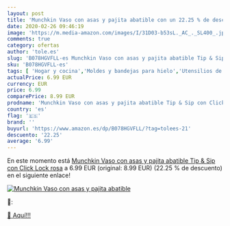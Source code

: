 ```yaml
---
layout: post
title: 'Munchkin Vaso con asas y pajita abatible con un 22.25 % de descuento'
date: 2020-02-26 09:46:19
image: 'https://m.media-amazon.com/images/I/31D03-b53sL._AC_._SL400_.jpg'
comments: true
category: ofertas
author: 'tole.es'
slug: 'B078HGVFLL-es Munchkin Vaso con asas y pajita abatible Tip & Sip con...'
sku: 'B078HGVFLL-es'
tags: [ 'Hogar y cocina','Moldes y bandejas para hielo','Utensilios de bar','Utensilios de cocina','munchkin', ]
actualPrice: 6.99 EUR
currency: EUR
price: 6.99
comparePrice: 8.99 EUR
prodname: 'Munchkin Vaso con asas y pajita abatible Tip & Sip con Click Lock  rosa'
country: 'es'
flag: '🇪🇸'
brand: ''
buyurl: 'https://www.amazon.es/dp/B078HGVFLL/?tag=tolees-21'
descuento: '22.25'
average: '6.99'
---
```


En este momento está [Munchkin Vaso con asas y pajita abatible Tip & Sip con Click Lock  rosa](https://www.amazon.es/dp/B078HGVFLL/?tag=tolees-21) a 6.99 EUR (original: 8.99 EUR) (22.25 %  de descuento) en el siguiente enlace!

[![Munchkin Vaso con asas y pajita abatible](https://m.media-amazon.com/images/I/31D03-b53sL._AC_._SL400_.jpg)](https://www.amazon.es/dp/B078HGVFLL/?tag=tolees-21)

🔎:


[🛒 Aquí!!!](https://www.amazon.es/dp/B078HGVFLL/?tag=tolees-21)

